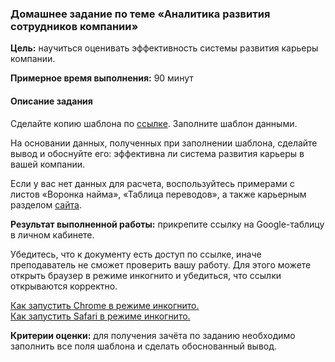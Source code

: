 ### Домашнее задание по теме «Аналитика развития сотрудников компании»

**Цель:** научиться оценивать эффективность системы развития карьеры компании.

**Примерное время выполнения:** 90 минут

#### Описание задания
Сделайте копию шаблона по [ссылке](https://docs.google.com/spreadsheets/d/1MaaD2nW8K-2oxrFzScCrD5XlxE6tZ-Ei99hfj-jyF28/copy). Заполните шаблон данными.

На основании данных, полученных при заполнении шаблона, сделайте вывод и обоснуйте его: эффективна ли система развития карьеры в вашей компании.

Если у вас нет данных для расчета, воспользуйтесь примерами с листов «Воронка найма», «Таблица переводов», а также карьерным разделом [сайта](https://youthempowered.ru/). 

**Результат выполненной работы:** прикрепите cсылку на Google-таблицу в личном кабинете.

Убедитесь, что к документу есть доступ по ссылке, иначе преподаватель не сможет проверить вашу работу. Для этого можете открыть браузер в режиме инкогнито и убедиться, что ссылки открываются корректно.

[Как запустить Chrome в режиме инкогнито.](https://support.google.com/chrome/answer/95464?co=GENIE.Platform%3DDesktop&hl=ru)  
[Как запустить Safari в режиме инкогнито.](https://support.apple.com/ru-ru/guide/safari/ibrw1069/mac)

**Критерии оценки:** для получения зачёта по заданию необходимо заполнить все поля шаблона и сделать обоснованный вывод.
